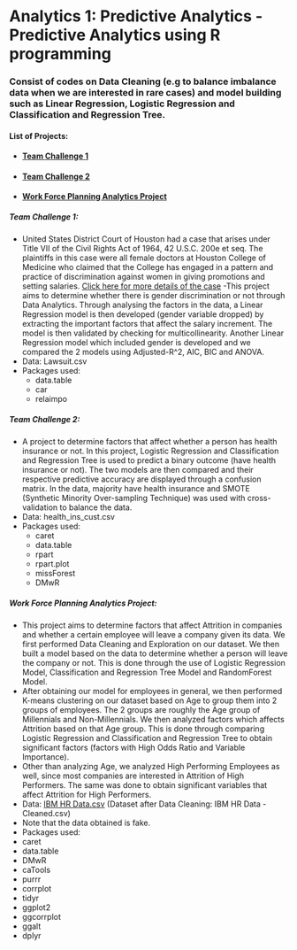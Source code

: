 # **Analytics 1: Predictive Analytics - Predictive Analytics using R programming**

### Consist of codes on Data Cleaning (e.g to balance imbalance data when we are interested in rare cases) and model building such as Linear Regression, Logistic Regression and Classification and Regression Tree.

#### List of Projects:
 - #### [Team Challenge 1](https://github.com/Joash-JW/Analytics-1-Predictive-Analytics/blob/master/README.md#team-challenge-1-1)
 - #### [Team Challenge 2](https://github.com/Joash-JW/Analytics-1-Predictive-Analytics/blob/master/README.md#team-challenge-2-1)
 - #### [Work Force Planning Analytics Project](https://github.com/Joash-JW/Analytics-1-Predictive-Analytics/blob/master/README.md#work-force-analytics-project)

##### Team Challenge 1:
  - United States District Court of Houston had a case that arises under Title VII of the Civil Rights Act of 1964, 42 U.S.C. 200e et seq.  The plaintiffs in this case were all female doctors at Houston College of Medicine who claimed that the College has engaged in a pattern and practice of discrimination against women in giving promotions and setting salaries. [Click here for more details of the case](https://www.kaggle.com/hjmjerry/gender-discrimination/home)
  -This project aims to determine whether there is gender discrimination or not through Data Analytics. Through analysing the factors in the data, a Linear Regression model is then developed (gender variable dropped) by extracting the important factors that affect the salary increment. The model is then validated by checking for multicollinearity. Another Linear Regression model which included gender is developed and we compared the 2 models using Adjusted-R^2, AIC, BIC and ANOVA.
  - Data: Lawsuit.csv
  - Packages used:
    - data.table
    - car
    - relaimpo

##### Team Challenge 2: 
  - A project to determine factors that affect whether a person has health insurance or not. In this project, Logistic Regression and Classification and Regression Tree is used to predict a binary outcome (have health insurance or not). The two models are then compared and their respective predictive accuracy are displayed through a confusion matrix. In the data, majority have health insurance and SMOTE (Synthetic Minority Over-sampling Technique) was used with cross-validation to balance the data.
  - Data: health_ins_cust.csv
  - Packages used:
    - caret
    - data.table
    - rpart
    - rpart.plot
    - missForest
    - DMwR
    
##### Work Force Planning Analytics Project:
 - This project aims to determine factors that affect Attrition in companies and whether a certain employee will leave a company given its data. We first performed Data Cleaning and Exploration on our dataset. We then built a model based on the data to determine whether a person will leave the company or not. This is done through the use of Logistic Regression Model, Classification and Regression Tree Model and RandomForest Model. 
 - After obtaining our model for employees in general, we then performed K-means clustering on our dataset based on Age to group them into 2 groups of employees. The 2 groups are roughly the Age group of Millennials and Non-Millennials. We then analyzed factors which affects Attrition based on that Age group. This is done through comparing Logistic Regression and Classification and Regression Tree to obtain significant factors (factors with High Odds Ratio and Variable Importance).
 - Other than analyzing Age, we analyzed High Performing Employees as well, since most companies are interested in Attrition of High Performers. The same was done to obtain significant variables that affect Attrition for High Performers.
 - Data: [IBM HR Data.csv](https://www.kaggle.com/dgokeeffe/ibm-hr-wmore-rows) (Dataset after Data Cleaning: IBM HR Data - Cleaned.csv)
 - Note that the data obtained is fake.
 - Packages used:
  - caret
  - data.table
  - DMwR
  - caTools
  - purrr
  - corrplot
  - tidyr
  - ggplot2
  - ggcorrplot
  - ggalt
  - dplyr
